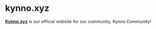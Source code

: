 # kynno.xyz
[**Kynno.xyz**](https://kynno.xyz) is our official website for our community, Kynno Community!
